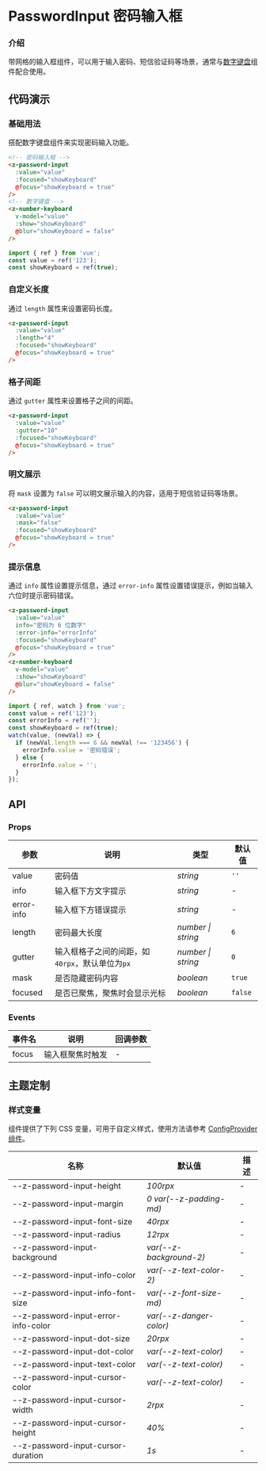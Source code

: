 # PasswordInput 密码输入框

### 介绍

带网格的输入框组件，可以用于输入密码、短信验证码等场景，通常与[数字键盘](/number-keyboard)组件配合使用。

## 代码演示

### 基础用法

搭配数字键盘组件来实现密码输入功能。

```html
<!-- 密码输入框 -->
<z-password-input
  :value="value"
  :focused="showKeyboard"
  @focus="showKeyboard = true"
/>
<!-- 数字键盘 -->
<z-number-keyboard
  v-model="value"
  :show="showKeyboard"
  @blur="showKeyboard = false"
/>
```

```js
import { ref } from 'vue';
const value = ref('123');
const showKeyboard = ref(true);
```

### 自定义长度

通过 `length` 属性来设置密码长度。

```html
<z-password-input
  :value="value"
  :length="4"
  :focused="showKeyboard"
  @focus="showKeyboard = true"
/>
```

### 格子间距

通过 `gutter` 属性来设置格子之间的间距。

```html
<z-password-input
  :value="value"
  :gutter="10"
  :focused="showKeyboard"
  @focus="showKeyboard = true"
/>
```

### 明文展示

将 `mask` 设置为 `false` 可以明文展示输入的内容，适用于短信验证码等场景。

```html
<z-password-input
  :value="value"
  :mask="false"
  :focused="showKeyboard"
  @focus="showKeyboard = true"
/>
```

### 提示信息

通过 `info` 属性设置提示信息，通过 `error-info` 属性设置错误提示，例如当输入六位时提示密码错误。

```html
<z-password-input
  :value="value"
  info="密码为 6 位数字"
  :error-info="errorInfo"
  :focused="showKeyboard"
  @focus="showKeyboard = true"
/>
<z-number-keyboard
  v-model="value"
  :show="showKeyboard"
  @blur="showKeyboard = false"
/>
```

```js
import { ref, watch } from 'vue';
const value = ref('123');
const errorInfo = ref('');
const showKeyboard = ref(true);
watch(value, (newVal) => {
  if (newVal.length === 6 && newVal !== '123456') {
    errorInfo.value = '密码错误';
  } else {
    errorInfo.value = '';
  }
});
```

## API

### Props

| 参数 | 说明 | 类型 | 默认值 |
| --- | --- | --- | --- |
| value | 密码值 | _string_ | `''` |
| info | 输入框下方文字提示 | _string_ | - |
| error-info | 输入框下方错误提示 | _string_ | - |
| length | 密码最大长度 | _number \| string_ | `6` |
| gutter | 输入框格子之间的间距，如 `40rpx`，默认单位为`px` | _number \| string_ | `0` |
| mask | 是否隐藏密码内容 | _boolean_ | `true` |
| focused | 是否已聚焦，聚焦时会显示光标 | _boolean_ | `false` |

### Events

| 事件名 | 说明             | 回调参数 |
| ------ | ---------------- | -------- |
| focus  | 输入框聚焦时触发 | -        |

## 主题定制

### 样式变量

组件提供了下列 CSS 变量，可用于自定义样式，使用方法请参考 [ConfigProvider 组件](/config-provider)。

| 名称                                  | 默认值                    | 描述 |
| ------------------------------------- | ------------------------- | ---- |
| --z-password-input-height           | _100rpx_                    | -    |
| --z-password-input-margin           | _0 var(--z-padding-md)_ | -    |
| --z-password-input-font-size        | _40rpx_                    | -    |
| --z-password-input-radius           | _12rpx_                     | -    |
| --z-password-input-background       | _var(--z-background-2)_ | -    |
| --z-password-input-info-color       | _var(--z-text-color-2)_ | -    |
| --z-password-input-info-font-size   | _var(--z-font-size-md)_ | -    |
| --z-password-input-error-info-color | _var(--z-danger-color)_ | -    |
| --z-password-input-dot-size         | _20rpx_                    | -    |
| --z-password-input-dot-color        | _var(--z-text-color)_   | -    |
| --z-password-input-text-color       | _var(--z-text-color)_   | -    |
| --z-password-input-cursor-color     | _var(--z-text-color)_   | -    |
| --z-password-input-cursor-width     | _2rpx_                     | -    |
| --z-password-input-cursor-height    | _40%_                     | -    |
| --z-password-input-cursor-duration  | _1s_                      | -    |
